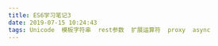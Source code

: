 ```yaml
---
title: ES6学习笔记3
date: 2019-07-15 10:24:43
tags: Unicode  模板字符串  rest参数  扩展运算符  proxy  async
---
```

